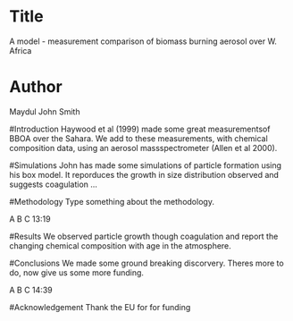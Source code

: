 # Title
A model - measurement comparison of biomass burning aerosol over W. Africa

# Author
Maydul 
John Smith

#Introduction
Haywood et al (1999) made some great measurementsof BBOA over the Sahara.
We add to these measurements, with chemical composition data, using an aerosol massspectrometer (Allen et al 2000).

#Simulations
John has made some simulations of particle formation using his box model.
It reporduces the growth in size distribution observed and suggests coagulation ...

#Methodology 
Type something about the methodology.

A
B
C 13:19


#Results
We observed particle growth though coagulation and report the changing chemical composition with age in the atmosphere.


#Conclusions
We made some ground breaking discorvery. Theres more to do, now give us some more funding.


A
B
C 14:39

#Acknowledgement
Thank the EU for for funding
